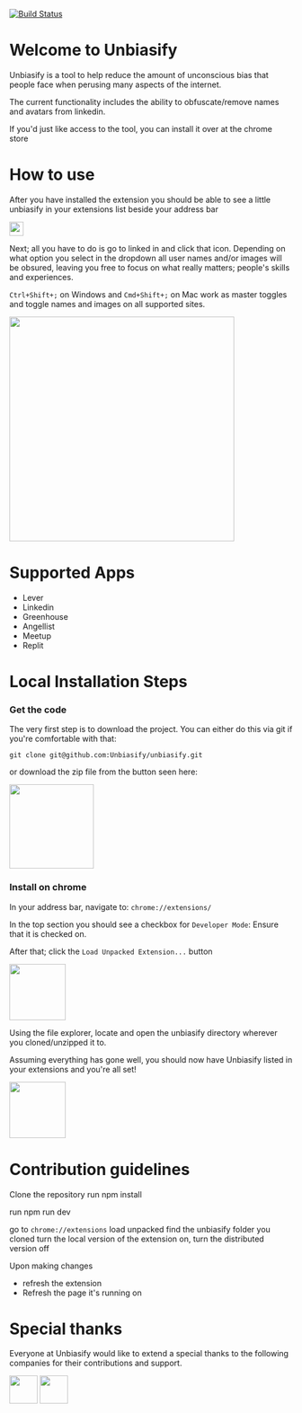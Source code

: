 [![Build Status](https://travis-ci.org/Unbiasify/unbiasify.svg?branch=master)](https://travis-ci.org/Unbiasify/unbiasify)
# Welcome to Unbiasify
Unbiasify is a tool to help reduce the amount of unconscious bias that people face when perusing many aspects of the internet.

The current functionality includes the ability to obfuscate/remove names and avatars from linkedin.

If you'd just like access to the tool, you can install it over at the chrome store 
<!-- TODO: Add a link -->

# How to use

After you have installed the extension you should be able to see a little unbiasify in your extensions list beside your address bar

<img src="icon.png" height="25">

Next; all you have to do is go to linked in and click that icon. Depending on what option you select in the dropdown all user names and/or images will be obsured, leaving you free to focus on what really matters; people's skills and experiences.

`Ctrl+Shift+;` on Windows and `Cmd+Shift+;` on Mac work as master toggles and toggle names and images on all supported sites. 

<img src="assets/unbiasify.gif" height="400">


# Supported Apps

* Lever
* Linkedin
* Greenhouse
* Angellist
* Meetup
* Replit

# Local Installation Steps

### Get the code
The very first step is to download the project. You can either do this via git if you're comfortable with that:

`git clone git@github.com:Unbiasify/unbiasify.git`

or download the zip file from the button seen here:

<img src="assets/downloadZip.png" height="150">

### Install on chrome

In your address bar, navigate to: `chrome://extensions/`

In the top section you should see a checkbox for `Developer Mode`: Ensure that it is checked on.

After that; click the `Load Unpacked Extension...` button

<img src="assets/extensions.png" height="100">

Using the file explorer, locate and open the unbiasify directory wherever you cloned/unzipped it to. 

Assuming everything has gone well, you should now have Unbiasify listed in your extensions and you're all set!

<img src="assets/extensionSuccess.png" height="100">


# Contribution guidelines
Clone the repository
run npm install

run npm run dev

go to `chrome://extensions`
load unpacked
find the unbiasify folder you cloned
turn the local version of the extension on, turn the distributed version off

Upon making changes
* refresh the extension
* Refresh the page it's running on


# Special thanks
Everyone at Unbiasify would like to extend a special thanks to the following companies for their contributions and support.

<img src="assets/stackadapt.png" height="50">
<img src="assets/rangle.png" height="50">
